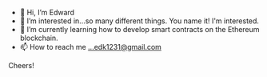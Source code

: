 - 👋 Hi, I’m Edward
- 👀 I’m interested in...so many different things. You name it! I'm interested.
- 🌱 I’m currently learning how to develop smart contracts on the Ethereum blockchain.
- 📫 How to reach me ...edk1231@gmail.com

Cheers!

<!---
eddyK15501/eddyK15501 is a ✨ special ✨ repository because its `README.md` (this file) appears on your GitHub profile.
You can click the Preview link to take a look at your changes.
--->
